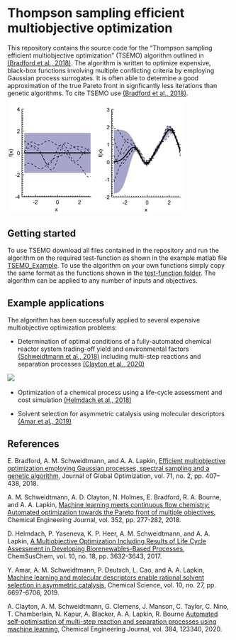 # Thompson sampling efficient multiobjective optimization
This repository contains the source code for the “Thompson sampling efficient multiobjective optimization” (TSEMO) algorithm outlined in [(Bradford et al., 2018)](#Bradford2018). The algorithm is written to optimize expensive, black-box functions involving multiple conflicting criteria by employing Gaussian process surrogates. It is often able to determine a good approximation of the true Pareto front in signficantly less iterations than genetic algorithms. To cite TSEMO use [(Bradford et al., 2018)](#Bradford2018).

<img src="/Old_versions/Images/GP_sample_graphs.jpg" width="400">

## Getting started
To use TSEMO download all files contained in the repository and run the algorithm on the required test-function as shown in the example matlab file [TSEMO_Example](TSEMO_Example.m). To use the algorithm on your own functions simply copy the same format as the functions shown in the [test-function folder](/Test_functions/). The algorithm can be applied to any number of inputs and objectives. 

## Example applications
The algorithm has been successfully applied to several expensive multiobjective optimization problems:

* Determination of optimal conditions of a fully-automated chemical reactor system trading-off yield and environmental factors [(Schweidtmann et al., 2018)](#Schweidtmann2018) including multi-step reactions and separation processes [(Clayton et al., 2020)](#Clayton2020)

![](https://ars.els-cdn.com/content/image/1-s2.0-S1385894718312634-gr2.jpg)

* Optimization of a chemical process using a life-cycle assessment and cost simulation [(Helmdach et al., 2018)](#Helmdach2017) 

* Solvent selection for asymmetric catalysis using molecular descriptors [(Amar et al., 2019)](#Amar2019)


## References
E. Bradford, A. M. Schweidtmann, and A. A. Lapkin, [Efficient multiobjective optimization employing Gaussian processes, spectral sampling and a genetic algorithm](https://link.springer.com/article/10.1007/s10898-018-0609-2/), Journal of Global Optimization, vol. 71, no. 2, pp. 407–438, 2018.

<a name="Bradford2018">
</a>

A. M. Schweidtmann, A. D. Clayton, N. Holmes, E. Bradford, R. A. Bourne, and A. A. Lapkin, [Machine learning meets continuous flow chemistry: Automated optimization towards the Pareto front of multiple objectives](https://www.sciencedirect.com/science/article/pii/S1385894718312634), Chemical Engineering Journal, vol. 352, pp. 277-282, 2018.    

<a name="Schweidtmann2018">
</a>

D. Helmdach, P. Yaseneva, K. P. Heer, A. M. Schweidtmann, and A. A. Lapkin, [A Multiobjective Optimization Including Results of Life Cycle Assessment in Developing Biorenewables-Based Processes](https://onlinelibrary.wiley.com/doi/abs/10.1002/cssc.201700927), ChemSusChem, vol. 10, no. 18, pp. 3632-3643, 2017.  

<a name="Helmdach2017">
</a>

Y. Amar, A. M. Schweidtmann, P. Deutsch, L. Cao, and A. A. Lapkin, [Machine learning and molecular descriptors enable rational solvent selection in asymmetric catalysis](https://pubs.rsc.org/en/content/articlelanding/2019/sc/c9sc01844a#!divAbstract), Chemical Science, vol. 10, no. 27, pp. 6697-6706, 2019. 
<a name="Amar2019">
</a>

A. Clayton, A. M. Schweidtmann, G. Clemens, J. Manson, C. Taylor, C. Nino, T. Chamberlain, N. Kapur, A. Blacker, A. A. Lapkin, R. Bourne [Automated self-optimisation of multi-step reaction and separation processes using machine learning](https://doi.org/10.1016/j.cej.2019.123340), Chemical Engineering Journal, vol. 384, 123340, 2020. 
<a name="Clayton2020">
</a>
